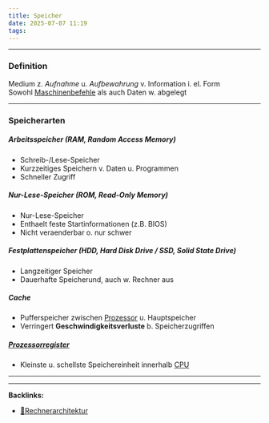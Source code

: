 ```yaml
---
title: Speicher
date: 2025-07-07 11:19
tags: 
---
```


----

### Definition 
Medium z. *Aufnahme* u. *Aufbewahrung* v. Information i. el. Form\
Sowohl [Maschinenbefehle](maschinenbefehl) als auch Daten w. abgelegt

---

### Speicherarten 
##### Arbeitsspeicher (RAM, Random Access Memory)
- Schreib-/Lese-Speicher
- Kurzzeitiges Speichern v. Daten u. Programmen
- Schneller Zugriff

##### Nur-Lese-Speicher (ROM, Read-Only Memory)
- Nur-Lese-Speicher
- Enthaelt feste Startinformationen (z.B. BIOS)
- Nicht veraenderbar o. nur schwer

##### Festplattenspeicher (HDD, Hard Disk Drive / SSD, Solid State Drive)
- Langzeitiger Speicher
- Dauerhafte Speicherund, auch w. Rechner aus

##### Cache
- Pufferspeicher zwischen [Prozessor](prozessor) u. Hauptspeicher 
- Verringert **Geschwindigkeitsverluste** b. Speicherzugriffen
 
##### [Prozessorregister](prozessorregister)
- Kleinste u. schellste Speichereinheit innerhalb [CPU](prozessor)




----

----
**Backlinks:**
- [📂Rechnerarchitektur](/📁Rechnerarchitektur)

